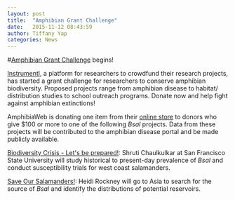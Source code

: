 ```yaml
---
layout: post
title:  "Amphibian Grant Challenge"
date:   2015-11-12 08:43:59
author: Tiffany Yap
categories: News
---
```


#[Amphibian Grant Challenge](https://www.instrumentl.com/campaigns/category/amphibian/) begins!

[Instrumentl](https://www.instrumentl.com), a platform for researchers to crowdfund their research projects, has started a grant challenge for researchers to conserve amphibian biodiversity. Proposed projects range from amphibian disease to habitat/ distribution studies to school outreach programs. Donate now and help fight against amphibian extinctions!

AmphibiaWeb is donating one item from their [online store](http://www.zazzle.com/amphibiaweb) to donors who give $100 or more to one of the following _Bsal_ projects. Data from these projects will be contributed to the amphibian disease portal and be made publicly available. 

[Biodiversity Crisis - Let's be prepared!](https://www.instrumentl.com/campaigns/biodiversity-crisis-lets-be-prepared/): Shruti Chaulkulkar at San Francisco State University will study historical to present-day prevalence of _Bsal_ and conduct susceptibility trials for west coast salamanders.

[Save Our Salamanders!](https://www.instrumentl.com/campaigns/the-hunt-for-a-deadly-salamander-disease/): Heidi Rockney will go to Asia to search for the source of  _Bsal_ and identify the distributions of potential reservoirs.


